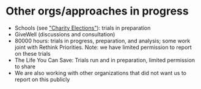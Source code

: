 # Other orgs/approaches in progress

* Schools (see  ["Charity Elections"](https://www.givingwhatwecan.org/events/guides/charity-elections)): trials in preparation
* GiveWell (discussions and consultation)
* 80000 hours: trials in progress, preparation, and analysis; some work joint with Rethink Priorities. Note: we have limited permission to report on these trials&#x20;
* The Life You Can Save: Trials run and in preparation, limited permission to share
* We are also working with other organizations that did not want us to report on this publicly
